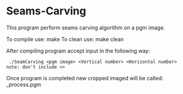 # Seams-Carving

This program perform seams carving algorithm on a pgm image.

To compile use:
	make
To clean use:
	make clean


After compiling  program accept input in the following way:

	 ./SeamCarving <pgm image> <Vertical number> <Horizontal number> 
	note: don't include <>

Once program is completed new cropped imaged will be called: <pgm image>_process.pgm

